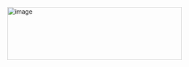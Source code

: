 

<img width="405" height="124" alt="image" src="https://github.com/user-attachments/assets/faf2e665-5db6-4746-ad7b-39437265ce8b" />
